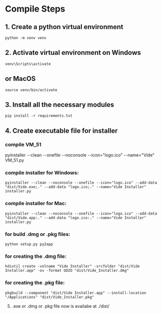 # Compile Steps

## 1. Create a python virtual environment
```
python -m venv venv
```

## 2.  Activate virtual environment on Windows 
```
venv\Scripts\activate
```
## or MacOS
```
source venv/bin/activate
```

## 3. Install all the necessary modules 
```
pip install -r requirements.txt
```   

## 4. Create executable file for installer

### compile VM_51 
pyinstaller --clean --onefile --noconsole --icon="logo.ico" --name="Vide" VM_51.py

### compile installer for Windows:
```
pyinstaller --clean --noconsole --onefile --icon="logo.ico" --add-data "dist/Vide.exe;." --add-data "logo.ico;." --name="Vide Installer" installer.py
```

### compile installer for Mac:
```
pyinstaller --clean --noconsole --onefile --icon="logo.ico" --add-data "dist/Vide.app:." --add-data "logo.ico:." --name="Vide Installer" installer.py
```

### for build .dmg or .pkg files:
```
python setup.py py2app
```

### for creating the .dmg file:
```
hdiutil create -volname "Vide Installer" -srcfolder "dist/Vide Installer.app" -ov -format UDZO "dist/Vide_Installer.dmg"
```

### for creating the .pkg file:
```
pkgbuild --component "dist/Vide Installer.app" --install-location "/Applications" "dist/Vide_Installer.pkg"
```

5.  .exe or .dmg or .pkg file now is availabe at ./dist/
